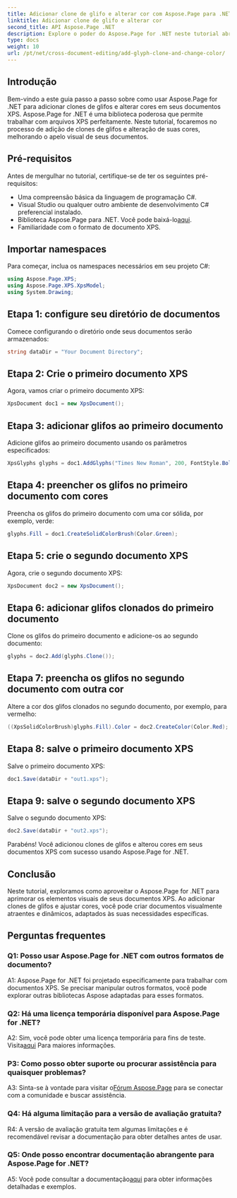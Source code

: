```yaml
---
title: Adicionar clone de glifo e alterar cor com Aspose.Page para .NET
linktitle: Adicionar clone de glifo e alterar cor
second_title: API Aspose.Page .NET
description: Explore o poder do Aspose.Page for .NET neste tutorial abrangente. Aprenda a adicionar clones de glifos e alterar cores em documentos XPS sem esforço.
type: docs
weight: 10
url: /pt/net/cross-document-editing/add-glyph-clone-and-change-color/
---
```

## Introdução

Bem-vindo a este guia passo a passo sobre como usar Aspose.Page for .NET para adicionar clones de glifos e alterar cores em seus documentos XPS. Aspose.Page for .NET é uma biblioteca poderosa que permite trabalhar com arquivos XPS perfeitamente. Neste tutorial, focaremos no processo de adição de clones de glifos e alteração de suas cores, melhorando o apelo visual de seus documentos.

## Pré-requisitos

Antes de mergulhar no tutorial, certifique-se de ter os seguintes pré-requisitos:

- Uma compreensão básica da linguagem de programação C#.
- Visual Studio ou qualquer outro ambiente de desenvolvimento C# preferencial instalado.
-  Biblioteca Aspose.Page para .NET. Você pode baixá-lo[aqui](https://releases.aspose.com/page/net/).
- Familiaridade com o formato de documento XPS.

## Importar namespaces

Para começar, inclua os namespaces necessários em seu projeto C#:

```csharp
using Aspose.Page.XPS;
using Aspose.Page.XPS.XpsModel;
using System.Drawing;
```

## Etapa 1: configure seu diretório de documentos

Comece configurando o diretório onde seus documentos serão armazenados:

```csharp
string dataDir = "Your Document Directory";
```

## Etapa 2: Crie o primeiro documento XPS

Agora, vamos criar o primeiro documento XPS:

```csharp
XpsDocument doc1 = new XpsDocument();
```

## Etapa 3: adicionar glifos ao primeiro documento

Adicione glifos ao primeiro documento usando os parâmetros especificados:

```csharp
XpsGlyphs glyphs = doc1.AddGlyphs("Times New Roman", 200, FontStyle.Bold, 50, 250, "Test");
```

## Etapa 4: preencher os glifos no primeiro documento com cores

Preencha os glifos do primeiro documento com uma cor sólida, por exemplo, verde:

```csharp
glyphs.Fill = doc1.CreateSolidColorBrush(Color.Green);
```

## Etapa 5: crie o segundo documento XPS

Agora, crie o segundo documento XPS:

```csharp
XpsDocument doc2 = new XpsDocument();
```

## Etapa 6: adicionar glifos clonados do primeiro documento

Clone os glifos do primeiro documento e adicione-os ao segundo documento:

```csharp
glyphs = doc2.Add(glyphs.Clone());
```

## Etapa 7: preencha os glifos no segundo documento com outra cor

Altere a cor dos glifos clonados no segundo documento, por exemplo, para vermelho:

```csharp
((XpsSolidColorBrush)glyphs.Fill).Color = doc2.CreateColor(Color.Red);
```

## Etapa 8: salve o primeiro documento XPS

Salve o primeiro documento XPS:

```csharp
doc1.Save(dataDir + "out1.xps");
```

## Etapa 9: salve o segundo documento XPS

Salve o segundo documento XPS:

```csharp
doc2.Save(dataDir + "out2.xps");
```

Parabéns! Você adicionou clones de glifos e alterou cores em seus documentos XPS com sucesso usando Aspose.Page for .NET.

## Conclusão

Neste tutorial, exploramos como aproveitar o Aspose.Page for .NET para aprimorar os elementos visuais de seus documentos XPS. Ao adicionar clones de glifos e ajustar cores, você pode criar documentos visualmente atraentes e dinâmicos, adaptados às suas necessidades específicas.

## Perguntas frequentes

### Q1: Posso usar Aspose.Page for .NET com outros formatos de documento?

A1: Aspose.Page for .NET foi projetado especificamente para trabalhar com documentos XPS. Se precisar manipular outros formatos, você pode explorar outras bibliotecas Aspose adaptadas para esses formatos.

### Q2: Há uma licença temporária disponível para Aspose.Page for .NET?

 A2: Sim, você pode obter uma licença temporária para fins de teste. Visita[aqui](https://purchase.aspose.com/temporary-license/) Para maiores informações.

### P3: Como posso obter suporte ou procurar assistência para quaisquer problemas?

 A3: Sinta-se à vontade para visitar o[Fórum Aspose.Page](https://forum.aspose.com/c/page/39) para se conectar com a comunidade e buscar assistência.

### Q4: Há alguma limitação para a versão de avaliação gratuita?

R4: A versão de avaliação gratuita tem algumas limitações e é recomendável revisar a documentação para obter detalhes antes de usar.

### Q5: Onde posso encontrar documentação abrangente para Aspose.Page for .NET?

 A5: Você pode consultar a documentação[aqui](https://reference.aspose.com/page/net/) para obter informações detalhadas e exemplos.